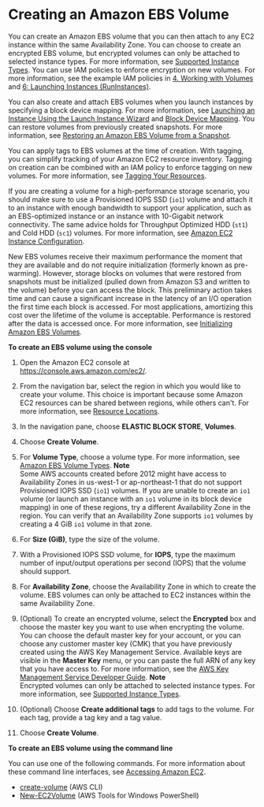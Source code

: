 # Creating an Amazon EBS Volume<a name="ebs-creating-volume"></a>

You can create an Amazon EBS volume that you can then attach to any EC2 instance within the same Availability Zone\. You can choose to create an encrypted EBS volume, but encrypted volumes can only be attached to selected instance types\. For more information, see [Supported Instance Types](EBSEncryption.md#EBSEncryption_supported_instances)\. You can use IAM policies to enforce encryption on new volumes\. For more information, see the example IAM policies in [4\. Working with Volumes](ExamplePolicies_EC2.md#iam-example-manage-volumes) and [6: Launching Instances \(RunInstances\)](ExamplePolicies_EC2.md#iam-example-runinstances)\.

You can also create and attach EBS volumes when you launch instances by specifying a block device mapping\. For more information, see [Launching an Instance Using the Launch Instance Wizard](launching-instance.md) and [Block Device Mapping](block-device-mapping-concepts.md)\. You can restore volumes from previously created snapshots\. For more information, see [Restoring an Amazon EBS Volume from a Snapshot](ebs-restoring-volume.md)\.

You can apply tags to EBS volumes at the time of creation\. With tagging, you can simplify tracking of your Amazon EC2 resource inventory\. Tagging on creation can be combined with an IAM policy to enforce tagging on new volumes\. For more information, see [Tagging Your Resources](https://docs.aws.amazon.com/AWSEC2/latest/UserGuide/Using_Tags.html)\.

If you are creating a volume for a high\-performance storage scenario, you should make sure to use a Provisioned IOPS SSD \(`io1`\) volume and attach it to an instance with enough bandwidth to support your application, such as an EBS\-optimized instance or an instance with 10\-Gigabit network connectivity\. The same advice holds for Throughput Optimized HDD \(`st1`\) and Cold HDD \(`sc1`\) volumes\. For more information, see [Amazon EC2 Instance Configuration](ebs-ec2-config.md)\.

New EBS volumes receive their maximum performance the moment that they are available and do not require initialization \(formerly known as pre\-warming\)\. However, storage blocks on volumes that were restored from snapshots must be initialized \(pulled down from Amazon S3 and written to the volume\) before you can access the block\. This preliminary action takes time and can cause a significant increase in the latency of an I/O operation the first time each block is accessed\. For most applications, amortizing this cost over the lifetime of the volume is acceptable\. Performance is restored after the data is accessed once\. For more information, see [Initializing Amazon EBS Volumes](ebs-initialize.md)\.

**To create an EBS volume using the console**

1. Open the Amazon EC2 console at [https://console\.aws\.amazon\.com/ec2/](https://console.aws.amazon.com/ec2/)\.

1. From the navigation bar, select the region in which you would like to create your volume\. This choice is important because some Amazon EC2 resources can be shared between regions, while others can't\. For more information, see [Resource Locations](resources.md)\.

1. In the navigation pane, choose **ELASTIC BLOCK STORE**, **Volumes**\.

1. Choose **Create Volume**\.

1. For **Volume Type**, choose a volume type\. For more information, see [Amazon EBS Volume Types](EBSVolumeTypes.md)\.
**Note**  
Some AWS accounts created before 2012 might have access to Availability Zones in us\-west\-1 or ap\-northeast\-1 that do not support Provisioned IOPS SSD \(`io1`\) volumes\. If you are unable to create an `io1` volume \(or launch an instance with an `io1` volume in its block device mapping\) in one of these regions, try a different Availability Zone in the region\. You can verify that an Availability Zone supports `io1` volumes by creating a 4 GiB `io1` volume in that zone\.

1. For **Size \(GiB\)**, type the size of the volume\.

1. With a Provisioned IOPS SSD volume, for **IOPS**, type the maximum number of input/output operations per second \(IOPS\) that the volume should support\.

1. For **Availability Zone**, choose the Availability Zone in which to create the volume\. EBS volumes can only be attached to EC2 instances within the same Availability Zone\.

1. \(Optional\) To create an encrypted volume, select the **Encrypted** box and choose the master key you want to use when encrypting the volume\. You can choose the default master key for your account, or you can choose any customer master key \(CMK\) that you have previously created using the AWS Key Management Service\. Available keys are visible in the **Master Key** menu, or you can paste the full ARN of any key that you have access to\. For more information, see the [AWS Key Management Service Developer Guide](https://docs.aws.amazon.com/kms/latest/developerguide/)\.
**Note**  
Encrypted volumes can only be attached to selected instance types\. For more information, see [Supported Instance Types](EBSEncryption.md#EBSEncryption_supported_instances)\.

1. \(Optional\) Choose **Create additional tags** to add tags to the volume\. For each tag, provide a tag key and a tag value\.

1. Choose **Create Volume**\. 

**To create an EBS volume using the command line**

You can use one of the following commands\. For more information about these command line interfaces, see [Accessing Amazon EC2](concepts.md#access-ec2)\.
+ [create\-volume](https://docs.aws.amazon.com/cli/latest/reference/ec2/create-volume.html) \(AWS CLI\)
+ [New\-EC2Volume](https://docs.aws.amazon.com/powershell/latest/reference/items/New-EC2Volume.html) \(AWS Tools for Windows PowerShell\)